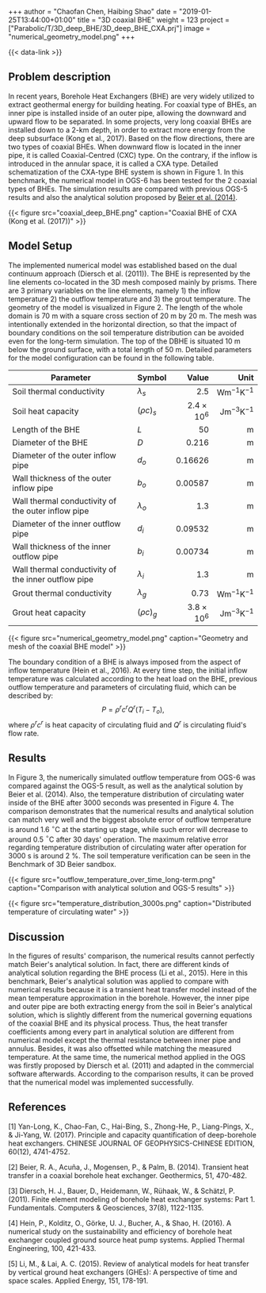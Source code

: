 +++
author = "Chaofan Chen, Haibing Shao"
date = "2019-01-25T13:44:00+01:00"
title = "3D coaxial BHE"
weight = 123
project = ["Parabolic/T/3D_deep_BHE/3D_deep_BHE_CXA.prj"]
image = "numerical_geometry_model.png"
+++

{{< data-link >}}

## Problem description

In recent years, Borehole Heat Exchangers (BHE) are very widely utilized to extract geothermal energy for building heating. For coaxial type of BHEs, an inner pipe is installed inside of an outer pipe, allowing the downward and upward flow to be separated. In some projects, very long coaxial BHEs are installed down to a 2-km depth, in order to extract more energy from the deep subsurface (Kong et al., 2017). Based on the flow directions, there are two types of coaxial BHEs. When downward flow is located in the inner pipe, it is called Coaxial-Centred (CXC) type. On the contrary, if the inflow is introduced in the annular space, it is called a CXA type. Detailed schematization of the CXA-type BHE system is shown in Figure 1. In this benchmark, the numerical model in OGS-6 has been tested for the 2 coaxial types of BHEs. The simulation results are compared with previous OGS-5 results and also the analytical solution proposed by [Beier et al. (2014)](Analytical_coaxial_BHE.zip).

{{< figure src="coaxial_deep_BHE.png" caption="Coaxial BHE of CXA (Kong et al. (2017))" >}}

## Model Setup

The implemented numerical model was established based on the dual continuum approach (Diersch et al. (2011)). The BHE is represented by the line elements co-located in the 3D mesh composed mainly by prisms. There are 3 primary variables on the line elements, namely 1) the inflow temperature 2) the outflow temperature and 3) the grout temperature. The geometry of the model is visualized in Figure 2. The length of the whole domain is 70 m with a square cross section of 20 m by 20 m. The mesh was intentionally extended in the horizontal direction, so that the impact of boundary conditions on the soil temperature distribution can be avoided even for the long-term simulation. The top of the DBHE is situated 10 m below the ground surface, with a total length of 50 m. Detailed parameters for the model configuration can be found in the following table.

| Parameter                                          | Symbol            |  Value              | Unit                        |
| -------------------------------------------------- |:------------------| -------------------:| --------------------------: |
| Soil thermal conductivity                          | $\lambda_{s}$     | 2.5                 | $\mathrm{W m^{-1} K^{-1}}$  |
| Soil heat capacity                                 | $(\rho c)_{s}$    | $2.4\times10^{6}$   | $\mathrm{Jm^{-3}K^{-1}}$    |
| Length of the BHE                                  | $L$               | 50                  | $\mathrm{m}$                |
| Diameter of the BHE                                | $D$               | 0.216               | $\mathrm{m}$                |
| Diameter of the outer inflow pipe                  | $d_o$             | 0.16626             | $\mathrm{m}$                |
| Wall thickness of the outer inflow pipe            | $b_o$             | 0.00587             | $\mathrm{m}$                |
| Wall thermal conductivity of the outer inflow pipe | $\lambda_{o}$     | 1.3                 | $\mathrm{m}$                |
| Diameter of the inner outflow pipe                 | $d_i$             | 0.09532             | $\mathrm{m}$                |
| Wall thickness of the inner outflow pipe           | $b_i$             | 0.00734             | $\mathrm{m}$                |
| Wall thermal conductivity of the inner outflow pipe| $\lambda_{i}$     | 1.3                 | $\mathrm{m}$                |
| Grout thermal conductivity                         | $\lambda_{g}$     | 0.73                | $\mathrm{W m^{-1} K^{-1}}$  |
| Grout heat capacity                                | $(\rho c)_{g}$    | $3.8\times10^{6}$   | $\mathrm{Jm^{-3}K^{-1}}$    |

{{< figure src="numerical_geometry_model.png" caption="Geometry and mesh of the coaxial BHE model" >}}

The boundary condition of a BHE is always imposed from the aspect of inflow temperature (Hein et al., 2016). At every time step, the initial inflow temperature was calculated according to the heat load on the BHE, previous outflow temperature and parameters of circulating fluid, which can be described by:
$$
\begin{equation}
P = \rho^r c^r Q^r(T_i - T_o),
\end{equation}
$$
where $\rho^r c^r$ is heat capacity of circulating fluid and $Q^r$ is circulating fluid's flow rate.

## Results

In Figure 3, the numerically simulated outflow temperature from OGS-6 was compared against the OGS-5 result, as well as the analytical solution by Beier et al. (2014). Also, the temperature distribution of circulating water inside of the BHE after 3000 seconds was presented in Figure 4. The comparison demonstrates that the numerical results and analytical solution can match very well and the biggest absolute error of outflow temperature is around 1.6 $^{\circ}$C at the starting up stage, while such error will decrease to around 0.5 $^{\circ}$C after 30 days' operation. The maximum relative error regarding temperature distribution of circulating water after operation for 3000 s is around 2 \%. The soil temperature verification can be seen in the Benchmark of 3D Beier sandbox.

{{< figure src="outflow_temperature_over_time_long-term.png" caption="Comparison with analytical solution and OGS-5 results" >}}

{{< figure src="temperature_distribution_3000s.png" caption="Distributed temperature of circulating water" >}}

## Discussion

In the figures of results' comparison, the numerical results cannot perfectly match Beier's analytical solution. In fact, there are different kinds of analytical solution regarding the BHE process (Li et al., 2015). Here in this benchmark, Beier's analytical solution was applied to compare with numerical results because it is a transient heat transfer model instead of the mean temperature approximation in the borehole. However, the inner pipe and outer pipe are both extracting energy from the soil in Beier's analytical solution, which is slightly different from the numerical governing equations of the coaxial BHE and its physical process. Thus, the heat transfer coefficients among every part in analytical solution are different from numerical model except the thermal resistance between inner pipe and annulus. Besides, it was also offsetted while matching the measured temperature. At the same time, the numerical method applied in the OGS was firstly proposed by Diersch et al. (2011) and adapted in the commercial software afterwards. According to the comparison results, it can be proved that the numerical model was implemented successfully.

## References

<!-- vale off -->

[1] Yan-Long, K., Chao-Fan, C., Hai-Bing, S., Zhong-He, P., Liang-Pings, X., & Ji-Yang, W. (2017). Principle and capacity quantification of deep-borehole heat exchangers. CHINESE JOURNAL OF GEOPHYSICS-CHINESE EDITION, 60(12), 4741-4752.

[2] Beier, R. A., Acuña, J., Mogensen, P., & Palm, B. (2014). Transient heat transfer in a coaxial borehole heat exchanger. Geothermics, 51, 470-482.

[3] Diersch, H. J., Bauer, D., Heidemann, W., Rühaak, W., & Schätzl, P. (2011). Finite element modeling of borehole heat exchanger systems: Part 1. Fundamentals. Computers & Geosciences, 37(8), 1122-1135.

[4] Hein, P., Kolditz, O., Görke, U. J., Bucher, A., & Shao, H. (2016). A numerical study on the sustainability and efficiency of borehole heat exchanger coupled ground source heat pump systems. Applied Thermal Engineering, 100, 421-433.

[5] Li, M., & Lai, A. C. (2015). Review of analytical models for heat transfer by vertical ground heat exchangers (GHEs): A perspective of time and space scales. Applied Energy, 151, 178-191.

<!-- vale on -->
